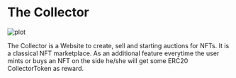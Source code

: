 # The Collector

![plot](./images/thecollector.png)

The Collector is a Website to create, sell and starting auctions for NFTs. It is a classical NFT marketplace. As an additional feature everytime the user mints or buys an NFT on the side he/she will get some ERC20 CollectorToken as reward.
